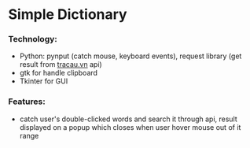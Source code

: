 # Simple Dictionary

### Technology:
- Python: pynput (catch mouse, keyboard events), request library (get result from [tracau.vn](https://tracau.vn/) api)
- gtk for handle clipboard
- Tkinter for GUI

### Features:
- catch user's double-clicked words and search it through api, result displayed on a popup which closes when user hover mouse out of it range
